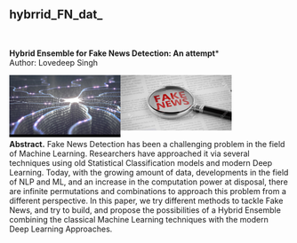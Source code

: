 ## hybrrid_FN_dat_
</br>

**Hybrid Ensemble for Fake News Detection: An attempt*** &nbsp;
</br>
Author: Lovedeep Singh 

<img align="left" width="200px"   src="https://github.com/singh-l/hybrrid_FN_dat_/blob/master/images_readme/fn_hybrid1.png" />
<img align="left" width="200px"  src="https://github.com/singh-l/hybrrid_FN_dat_/blob/master/images_readme/fn_hybrid2.png" />
</br>
</br>
</br>
</br>
</br>
</br>





**Abstract.** Fake News Detection has been a challenging problem in the field of Machine Learning. Researchers have approached it via several techniques using old Statistical Classification models and modern Deep Learning. Today, with the growing amount of data, developments in the field of NLP and ML, and an increase in the computation power at disposal, there are infinite permutations and combinations to approach this problem from a different perspective. In this paper, we try different methods to tackle Fake News, and try to build, and propose the possibilities of a Hybrid Ensemble combining the classical Machine Learning techniques with the modern Deep Learning Approaches.
</br>

